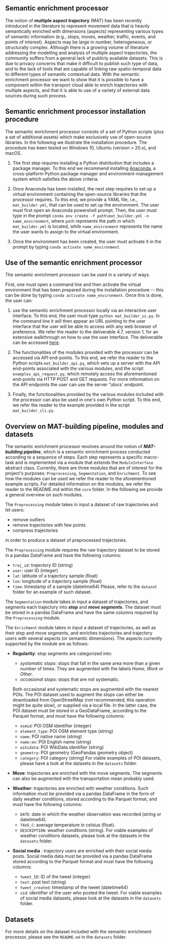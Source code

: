 ## **Semantic enrichment processor**

The notion of **multiple aspect trajectory** (MAT) has
been recently introduced in the literature to represent movement
data that is heavily semantically enriched with dimensions
(aspects) representing various types of semantic information (e.g.,
stops, moves, weather, traffic, events, and points of interest).
Aspects may be large in number, heterogeneous, or structurally
complex. Although there is a growing volume of literature
addressing the modelling and analysis of multiple aspect trajectories, 
the community suffers from a general lack of publicly
available datasets. This is due to privacy concerns that make it
difficult to publish such type of data, and to the lack of tools that
are capable of linking raw spatio-temporal data to different types
of semantic contextual data. With the semantic enrichment processor we want to show
that it is possible to have a component within the transport cloud able
to enrich trajectories with multiple aspects, and that it is able to
use of a variety of external data sources during such process.


## **Semantic enrichment processor installation procedure**

The semantic enrichment processor consists of a set of Python scripts (plus a set of additional assets) which make exclusively use of open-source libraries. In the following we illustrate the installation procedure. The procedure has been tested on Windows 10, Ubuntu (version > 20.x), and macOS.

1. The first step requires installing a Python distribution that includes a package manager. To this end we recommend installing [Anaconda](https://www.anaconda.com/products/distribution), a cross-platform Python package manager and environment-management system which satisfies the above criteria.

2. Once Anaconda has been installed, the next step requires to set up a virtual environment containing the open-source libraries that the processor requires. To this end, we provide a YAML file, i.e., ```mat_builder.yml```, that can be used to set up the environment. The user must first open an Anaconda powershell prompt. Then, the user must type in the prompt ```conda env create -f path\mat_builder.yml -n name_environment```, where ```path``` represents the path in which ```mat_builder.yml``` is located, while ```name_environment``` represents the name the user wants to assign to the virtual environment.

3.	Once the environment has been created, the user must activate it in the prompt by typing ```conda activate name_environment```.


## **Use of the semantic enrichment processor**

The semantic enrichment processor can be used in a variety of ways.

First, one must open a command line and then activate the virtual environment that has been prepared during the installation procedure -- this can be done by typing ```conda activate name_environment```. 
Once this is done, the user can:

1. use the semantic enrichment processor locally via an interactive user interface. To this end, the user must type ```python mat_builder_ui.py```.
In the command line it will then appear an URL pointing to the user interface that the user will be able to access with any web browser of preference. 
We refer the reader to the deliverable 4.7, version 1, for an extensive walkthrough on how to use the user interface. The deliverable can be accessed [here](https://mobidatalab.eu/publications/).

2. The functionalities of the modules provided with the processor can be accessed via API end-points. To this end, we refer the reader
to the Python scripts ```mat_builder_api.py```, which sets up a server with the API end-points associated with the various modules, and the script ```examples_api_request.py```, which remotely access the aforementioned end-points via HTTP POST and GET requests. For more information on the API endpoints the user can use the server '\docs' endpoint.

3. Finally, the functionalities provided by the various modules included with the processor can also be used in one's own Python script. 
To this end, we refer the reader to the example provided in the script ```mat_builder_cli.py```.


## Overview on **MAT-building pipeline**, **modules** and **datasets**

The semantic enrichment processor revolves around the notion of ***MAT-building pipeline***, which is a
semantic enrichment process conducted according to a sequence of steps. Each step represents a specific macro-task
and is implemented via a module that extends the ``ModuleInterface`` abstract class. Currently, there are three modules that are of interest 
for the project's purposes: ```Preprocessing```, ```Segmentation```, and ```Enrichment```. 
To see how the modules can be used we refer the reader to the aforementioned example scripts.
For detailed information on the modules, we refer the reader to the README.md within the ```core``` folder.
In the following we provide a general overview on such modules. 

The ``Preprocessing`` module takes in input a dataset of raw trajectories and let users:

- remove outliers
- remove trajectories with few points
- compress trajectories

in order to produce a dataset of preprocessed trajectories.

The ``Preprocessing`` module requires the raw trajectory dataset to be stored in a pandas DataFrame and have the following columns:
- ```traj_id```: trajectory ID (string)
- ```user```: user ID (integer)
- ```lat```: latitude of a trajectory sample (float)
- ```lon```: longitude of a trajectory sample (float)
- ```time```: timestamp of a sample (datetime64)
Please, refer to the ```dataset``` folder for an example of such dataset.

The ``Segmentation`` module takes in input a dataset of trajectories, and segments each trajectory into ***stop*** and ***move segments***. The dataset must be stored in a pandas DataFrame and have the same columns required by the ```Preprocessing``` module.

The ``Enrichment`` module takes in input a dataset of trajectories, as well as their stop and move segments, and enriches trajectories and trajectory users with several aspects (or semantic dimensions). The aspects currently supported by the module are as follows:
- **Regularity**: stop segments are categorized into:
  - *systematic stops*: stops that fall in the same area more than a given number of times. They are augmented with the labels  *Home*, *Work* or *Other*.
  - *occasional stops*: stops that are not systematic.
    
  Both occasional and systematic stops are augmented with the nearest POIs. 
  The POI dataset used to augment the stops can either be downloaded from OpenStreetMap (not recommended, this operation might be quite slow),
  or supplied via a local file. In the latter case, the POI dataset must be stored in a GeoDataFrame, according to the Parquet format, and must
  have the following columns:
  - ```osmid```: POI OSM identifier (integer)
  - ```element_type```: POI OSM element type (string)
  - ```name```: POI native name (string)
  - ```name:en```: POI English name (string) 
  - ```wikidata```: POI WikiData identifier (string)
  - ```geometry```: POI geometry (GeoPandas geometry object)
  - ```category```: POI category (string)
  For viable examples of POI datasets, please have a look at the datasets in the ```datasets``` folder.


- **Move**: trajectories are enriched with the move segments. The segments can also be augmented with the transportation mean probably used.


- **Weather**: trajectories are enriched with weather conditions. Such information must be provided via a pandas DataFrame in the form of daily weather conditions, stored according to the 
  Parquet format, and must have the following columns:
  - ```DATE```: date in which the weather observation was recorded (string or datetime64).
  - ```TAVG_C```: average temperature in celsius (float).
  - ```DESCRIPTION```: weather conditions (string).
  For viable examples of weather conditions datasets, please look at the datasets in the ```datasets``` folder.


- **Social media** : trajectory users are enriched with their social media posts. Social media data must be provided via a pandas DataFrame stored according to 
  the Parquet format and must have the following columns:
  - ```tweet_ID```: ID of the tweet (integer)
  - ```text```: post text (string)
  - ```tweet_created```: timestamp of the tweet (datetime64)
  - ```uid```: identifier of the user who posted the tweet.
  For viable examples of social media datasets, please look at the datasets in the ```datasets``` folder.


## **Datasets**

For more details on the dataset included with the semantic enrichment processor, please see the ```README.md``` in the ```datasets``` folder.
